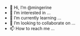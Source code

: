 - 👋 Hi, I’m @mingerine
- 👀 I’m interested in ...
- 🌱 I’m currently learning ...
- 💞️ I’m looking to collaborate on ...
- 📫 How to reach me ...

<!---
mingerine/mingerine is a ✨ special ✨ repository because its `README.md` (this file) appears on your GitHub profile.
You can click the Preview link to take a look at your changes.
--->
